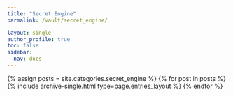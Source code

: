 ```yaml
---
title: "Secret Engine"
parmalink: /vault/secret_engine/

layout: single
author_profile: true
toc: false
sidebar:
  nav: docs
---
```

{% assign posts = site.categories.secret_engine %}
{% for post in posts %} {% include archive-single.html type=page.entries_layout %} {% endfor %}
